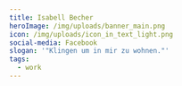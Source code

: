 ```yaml
---
title: Isabell Becher
heroImage: /img/uploads/banner_main.png
icon: /img/uploads/icon_in_text_light.png
social-media: Facebook
slogan: '"Klingen um in mir zu wohnen."'
tags:
  - work
---
```

